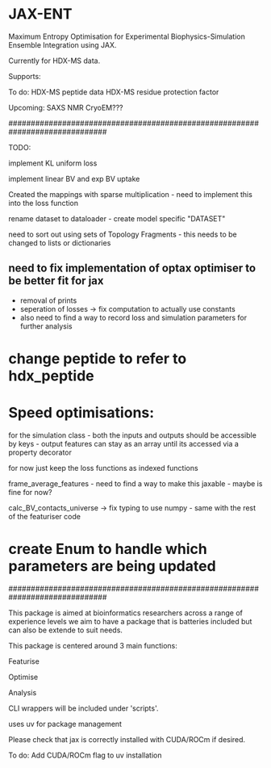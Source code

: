 # JAX-ENT
Maximum Entropy Optimisation for Experimental Biophysics-Simulation Ensemble Integration using JAX.

Currently for HDX-MS data.

Supports:

To do:
HDX-MS peptide data
HDX-MS residue protection factor

Upcoming:
SAXS
NMR
CryoEM???


##############################################################################


TODO:


implement KL uniform loss

implement linear BV and exp BV uptake


Created the mappings with sparse multiplication - need to implement this into the loss function

rename dataset to dataloader - create model specific "DATASET"

need to sort out using sets of Topology Fragments - this needs to be changed to lists or dictionaries


## need to fix implementation of optax optimiser to be better fit for jax 
- removal of prints
- seperation of losses -> fix computation to actually use constants
- also need to find a way to record loss and simulation parameters for further analysis 

# change peptide to refer to hdx_peptide


# Speed optimisations:
for the simulation class - both the inputs and outputs should be accessible by keys - output features can stay as an array until its accessed via a property decorator



for now just keep the loss functions as indexed functions



frame_average_features - need to find a way to make this jaxable - maybe is fine for now?

calc_BV_contacts_universe -> fix typing to use numpy - same with the rest of the featuriser code

# create Enum to handle which parameters are being updated

##############################################################################





This package is aimed at bioinformatics researchers across a range of experience levels we aim to have a package that is batteries included but can also be extende to suit needs.


This package is centered around 3 main functions:

Featurise

Optimise 

Analysis


CLI wrappers will be included under 'scripts'.


uses uv for package management

Please check that jax is correctly installed with CUDA/ROCm if desired.

To do:
Add CUDA/ROCm flag to uv installation

